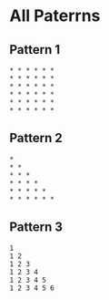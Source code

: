 # All Paterrns

## Pattern 1

```
* * * * * *
* * * * * *
* * * * * *
* * * * * *
* * * * * *
* * * * * *
```

## Pattern 2

```
*
* *
* * *
* * * *
* * * * *
* * * * * *
```

## Pattern 3

```
1
1 2
1 2 3
1 2 3 4
1 2 3 4 5
1 2 3 4 5 6
```
